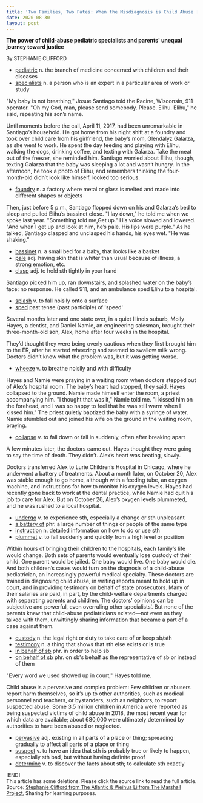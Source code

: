 ```yaml
---
title: 'Two Families, Two Fates: When the Misdiagnosis is Child Abuse [Reproduced]'
date: 2020-08-30
layout: post
---
```


**The power of child-abuse pediatric specialists and parents' unequal journey toward justice**

<font size="2">By STEPHANIE CLIFFORD</font>

* <u>pediatric</u> n. the branch of medicine concerned with children and their diseases
* <u>specialists</u> n. a person who is an expert in a particular area of work or study

"My baby is not breathing," Josue Santiago told the Racine, Wisconsin, 911 operator. "Oh my God, man, please send somebody. Please. Elihu. Elihu," he said, repeating his son’s name.

Until moments before the call, April 11, 2017, had been unremarkable in Santiago’s household. He got home from his night shift at a foundry and took over child care from his girlfriend, the baby’s mom, Glendalyz Galarza, as she went to work. He spent the day feeding and playing with Elihu, walking the dogs, drinking coffee, and texting with Galarza. Take the meat out of the freezer, she reminded him. Santiago worried about Elihu, though, texting Galarza that the baby was sleeping a lot and wasn’t hungry. In the afternoon, he took a photo of Elihu, and remembers thinking the four-month-old didn’t look like himself, looked too serious.

* <u>foundry</u> n. a factory where metal or glass is melted and made into different shapes or objects

Then, just before 5 p.m., Santiago flopped down on his and Galarza’s bed to sleep and pulled Elihu’s bassinet close. "I lay down," he told me when we spoke last year. "Something told me,Get up." His voice slowed and lowered. "And when I get up and look at him, he’s pale. His lips were purple." As he talked, Santiago clasped and unclasped his hands, his eyes wet. "He was shaking."

* <u>bassinet</u> n. a small bed for a baby, that looks like a basket
* <u>pale</u> adj. having skin that is whiter than usual because of illness, a strong emotion, etc.
* <u>clasp</u> adj. to hold sth tightly in your hand

Santiago picked him up, ran downstairs, and splashed water on the baby’s face: no response. He called 911, and an ambulance sped Elihu to a hospital.

* <u>splash</u> v. to fall noisily onto a surface
* <u>sped</u> past tense (past participle) of 'speed'

Several months later and one state over, in a quiet Illinois suburb, Molly Hayes, a dentist, and Daniel Namie, an engineering salesman, brought their three-month-old son, Alex, home after four weeks in the hospital.

They’d thought they were being overly cautious when they first brought him to the ER, after he started wheezing and seemed to swallow milk wrong. Doctors didn’t know what the problem was, but it was getting worse.

* <u>wheeze</u> v. to breathe noisily and with difficulty

Hayes and Namie were praying in a waiting room when doctors stepped out of Alex’s hospital room. The baby’s heart had stopped, they said. Hayes collapsed to the ground. Namie made himself enter the room, a priest accompanying him. "I thought that was it," Namie told me. "I kissed him on the forehead, and I was so happy to feel that he was still warm when I kissed him." The priest quietly baptized the baby with a syringe of water. Namie stumbled out and joined his wife on the ground in the waiting room, praying.

* <u>collapse</u> v. to fall down or fall in suddenly, often after breaking apart

A few minutes later, the doctors came out. Hayes thought they were going to say the time of death. They didn’t. Alex’s heart was beating, slowly.

Doctors transferred Alex to Lurie Children’s Hospital in Chicago, where he underwent a battery of treatments. About a month later, on October 20, Alex was stable enough to go home, although with a feeding tube, an oxygen machine, and instructions for how to monitor his oxygen levels. Hayes had recently gone back to work at the dental practice, while Namie had quit his job to care for Alex. But on October 26, Alex’s oxygen levels plummeted, and he was rushed to a local hospital.

* <u>undergo</u> v. to experience sth, especially a change or sth unpleasant
* <u>a battery of</u> phr. a large number of things or people of the same type
* <u>instruction</u> n. detailed information on how to do or use sth
* <u>plummet</u> v. to fall suddenly and quickly from a high level or position

Within hours of bringing their children to the hospitals, each family’s life would change. Both sets of parents would eventually lose custody of their child. One parent would be jailed. One baby would live. One baby would die. And both children’s cases would turn on the diagnosis of a child-abuse pediatrician, an increasingly powerful medical specialty. These doctors are trained in diagnosing child abuse, in writing reports meant to hold up in court, and in providing testimony on behalf of state prosecutors. Many of their salaries are paid, in part, by the child-welfare departments charged with separating parents and children. The doctors’ opinions can be subjective and powerful, even overruling other specialists’. But none of the parents knew that child-abuse pediatricians existed—not even as they talked with them, unwittingly sharing information that became a part of a case against them.

* <u>custody</u> n. the legal right or duty to take care of or keep sb/sth
* <u>testimony</u> n. a thing that shows that sth else exists or is true
* <u>in behalf of sb</u> phr. in order to help sb
* <u>on behalf of sb</u> phr. on sb's behalf as the representative of sb or instead of them

"Every word we used showed up in court," Hayes told me.

Child abuse is a pervasive and complex problem: Few children or abusers report harm themselves, so it’s up to other authorities, such as medical personnel and teachers, or bystanders, such as neighbors, to report suspected abuse. Some 3.5 million children in America were reported as being suspected victims of child abuse in 2018, the most recent year for which data are available; about 680,000 were ultimately determined by authorities to have been abused or neglected.

* <u>pervasive</u> adj. existing in all parts of a place or thing; spreading gradually to affect all parts of a place or thing
* <u>suspect</u> v. to have an idea that sth is probably true or likely to happen, especially sth bad, but without having definite proof
* <u>determine</u> v. to discover the facts about sth; to calculate sth exactly

<font size="2">
[END]
<br/>
This article has some deletions. Please click the source link to read the full article.
Source: <a href="https://www.themarshallproject.org/2020/08/20/two-families-two-fates-when-the-misdiagnosis-is-child-abuse">Stephanie Clifford from The Atlantic & Weihua Li from The Marshall Project.</a> Sharing for learning purposes.
</font>
